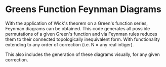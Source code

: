 # Greens Function Feynman Diagrams

With the application of Wick's theorem on a Green's function series, Feynman diagrams can be obtained. This code generates all possible permutations of a given Green's function and via Feynman rules reduces them to their connected topologically inequivalent form. With functionality extending to any order of correction (i.e. N = any real intiger).

This also includes the generation of these diagrams visually, for any given correction.
